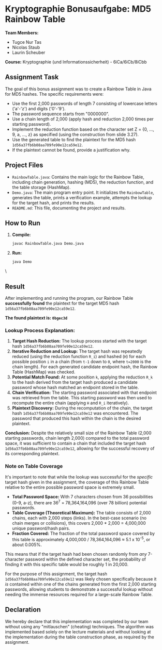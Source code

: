# Kryptographie Bonusaufgabe: MD5 Rainbow Table

**Team Members:**

- Tugce Nur Tas
- Nicolas Staub
- Laurin Scheuber

**Course:** Kryptographie (und Informationssicherheit) - 6iCa/6iCb/8iCbb

## Assignment Task

The goal of this bonus assignment was to create a Rainbow Table in Java for MD5 hashes. The specific requirements were:

- Use the first 2,000 passwords of length 7 consisting of lowercase letters ('a'-'z') and digits ('0'-'9').
- The password sequence starts from "0000000".
- Use a chain length of 2,000 (apply hash and reduction 2,000 times per starting password).
- Implement the reduction function based on the character set Z = {0, ..., 9, a, ..., z} as specified (using the construction from slide 3.27).
- Use the generated table to find the plaintext for the MD5 hash `1d56a37fb6b08aa709fe90e12ca59e12`.
- If the plaintext cannot be found, provide a justification why.

## Project Files

- `RainbowTable.java`: Contains the main logic for the Rainbow Table, including chain generation, hashing (MD5), the reduction function, and the table storage (HashMap).
- `Demo.java`: The main program entry point. It initializes the `RainbowTable`, generates the table, prints a verification example, attempts the lookup for the target hash, and prints the results.
- `README.md`: This file, documenting the project and results.

## How to Run

1.  **Compile:**
    ```bash
    javac RainbowTable.java Demo.java
    ```
2.  **Run:**
    ```bash
    java Demo
    ```

\

## Result

After implementing and running the program, our Rainbow Table **successfully found** the plaintext for the target MD5 hash `1d56a37fb6b08aa709fe90e12ca59e12`.

**The found plaintext is: `0bgec3d`**

### Lookup Process Explanation:

1.  **Target Hash Reduction:** The lookup process started with the target hash `1d56a37fb6b08aa709fe90e12ca59e12`.
2.  **Iterative Reduction and Lookup:** The target hash was repeatedly reduced (using the reduction function `R_i`) and hashed (`H`) for each possible position `i` in a chain (from `t-1` down to `0`, where `t=2000` is the chain length). For each generated candidate endpoint hash, the Rainbow Table (HashMap) was checked.
3.  **Potential Match Found:** At some position `k`, applying the reduction `R_k` to the hash derived from the target hash produced a candidate password whose hash matched an endpoint stored in the table.
4.  **Chain Verification:** The starting password associated with that endpoint was retrieved from the table. This starting password was then used to recompute the entire chain (applying `H` and `R_i` iteratively).
5.  **Plaintext Discovery:** During the recomputation of the chain, the target hash `1d56a37fb6b08aa709fe90e12ca59e12` was encountered. The password that produced this hash within the chain is the desired plaintext.

**Conclusion:** Despite the relatively small size of the Rainbow Table (2,000 starting passwords, chain length 2,000) compared to the total password space, it was sufficient to contain a chain that included the target hash `1d56a37fb6b08aa709fe90e12ca59e12`, allowing for the successful recovery of its corresponding plaintext.

### Note on Table Coverage

It's important to note that while the lookup was successful for the _specific_ target hash given in the assignment, the coverage of this Rainbow Table relative to the entire possible password space is extremely small.

- **Total Password Space:** With 7 characters chosen from 36 possibilities (0-9, a-z), there are 36<sup>7</sup> = 78,364,164,096 (over 78 billion) potential passwords.
- **Table Coverage (Theoretical Maximum):** The table consists of 2,000 chains, each with 2,000 steps (links). In the best-case scenario (no chain merges or collisions), this covers 2,000 \* 2,000 = 4,000,000 unique password/hash pairs.
- **Fraction Covered:** The fraction of the total password space covered by this table is approximately 4,000,000 / 78,364,164,096 ≈ 5.1 x 10<sup>-5</sup>, or about 0.005%.

This means that if the target hash had been chosen randomly from _any_ 7-character password within the defined character set, the probability of finding it with this specific table would be roughly 1 in 20,000.

For the purpose of this assignment, the target hash `1d56a37fb6b08aa709fe90e12ca59e12` was likely chosen specifically because it _is_ contained within one of the chains generated from the first 2,000 starting passwords, allowing students to demonstrate a successful lookup without needing the immense resources required for a large-scale Rainbow Table.

## Declaration

We hereby declare that this implementation was completed by our team without using any "mitlauschen" (cheating) techniques. The algorithm was implemented based solely on the lecture materials and without looking at the implementation during the table construction phase, as required by the assignment.
